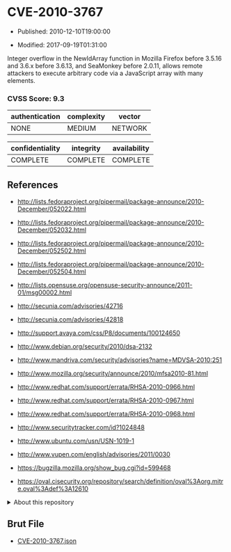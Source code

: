 # CVE-2010-3767

- Published: 2010-12-10T19:00:00

- Modified: 2017-09-19T01:31:00

Integer overflow in the NewIdArray function in Mozilla Firefox before 3.5.16 and 3.6.x before 3.6.13, and SeaMonkey before 2.0.11, allows remote attackers to execute arbitrary code via a JavaScript array with many elements.

### CVSS Score: **9.3**

| authentication | complexity | vector |
| --- | --- | --- |
| NONE | MEDIUM | NETWORK |

| confidentiality | integrity | availability |
| --- | --- | --- |
| COMPLETE | COMPLETE | COMPLETE |

## References

* http://lists.fedoraproject.org/pipermail/package-announce/2010-December/052022.html

* http://lists.fedoraproject.org/pipermail/package-announce/2010-December/052032.html

* http://lists.fedoraproject.org/pipermail/package-announce/2010-December/052502.html

* http://lists.fedoraproject.org/pipermail/package-announce/2010-December/052504.html

* http://lists.opensuse.org/opensuse-security-announce/2011-01/msg00002.html

* http://secunia.com/advisories/42716

* http://secunia.com/advisories/42818

* http://support.avaya.com/css/P8/documents/100124650

* http://www.debian.org/security/2010/dsa-2132

* http://www.mandriva.com/security/advisories?name=MDVSA-2010:251

* http://www.mozilla.org/security/announce/2010/mfsa2010-81.html

* http://www.redhat.com/support/errata/RHSA-2010-0966.html

* http://www.redhat.com/support/errata/RHSA-2010-0967.html

* http://www.redhat.com/support/errata/RHSA-2010-0968.html

* http://www.securitytracker.com/id?1024848

* http://www.ubuntu.com/usn/USN-1019-1

* http://www.vupen.com/english/advisories/2011/0030

* https://bugzilla.mozilla.org/show_bug.cgi?id=599468

* https://oval.cisecurity.org/repository/search/definition/oval%3Aorg.mitre.oval%3Adef%3A12610

<details>
<summary>About this repository</summary> 

  This repository is part of the project [Live Hack CVE](https://github.com/Live-Hack-CVE). Main website can be found [www.live-hack.org](https://www.live-hack.org) 
  
  Made by [Sn0wAlice](https://github.com/Sn0wAlice) for the people that care about security and need to have a feed of the latest CVEs. Hope you enjoy it, don't forget to star the repo and follow me on [Twitter](https://twitter.com/Sn0wAlice) and [Github](https://github.com/Sn0wAlice). And that is my [personnal website](https://www.alice-snow.me/)

  - [Home Page](https://github.com/Live-Hack-CVE)
  - [Framework](https://github.com/Live-Hack-CVE/cve-framework)
  - [CVE database](https://github.com/Live-Hack-CVE/full_database)
  - [Changelog](https://github.com/Live-Hack-CVE/Changelog)
</details>

## Brut File

* [CVE-2010-3767.json](https://raw.githubusercontent.com/Live-Hack-CVE/full_database/main/cves/2010/CVE-2010-3767.json)

